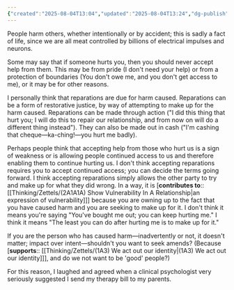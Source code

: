 ```yaml
---
{"created":"2025-08-04T13:04","updated":"2025-08-04T13:24","dg-publish":true,"dg-path":"Zettels/(15) Reparations are not charity and can be cashed.md","permalink":"/zettels/15-reparations-are-not-charity-and-can-be-cashed/","dgPassFrontmatter":true,"noteIcon":"1"}
---
```


People harm others, whether intentionally or by accident; this is sadly a fact of life, since we are all meat controlled by billions of electrical impulses and neurons. 

Some may say that if someone hurts you, then you should never accept help from them. This may be from pride (I don't need your help) or from a protection of boundaries (You don't owe me, and you don't get access to me), or it may be for other reasons. 

I personally think that reparations are due for harm caused. Reparations can be a form of restorative justice, by way of attempting to make up for the harm caused. Reparations can be made through action ("I did this thing that hurt you; I will do this to repair our relationship, and from now on will do a different thing instead"). They can also be made out in cash ("I'm cashing that cheque—ka-ching!—you hurt me badly). 

Perhaps people think that accepting help from those who hurt us is a sign of weakness or is allowing people continued access to us and therefore enabling them to continue hurting us. I don't think accepting reparations requires you to accept continued access; you can decide the terms going forward. I think accepting reparations simply allows the other party to try and make up for what they did wrong. In a way, it is [**contributes to**:: [[Thinking/Zettels/(2A1A1A) Show Vulnerability In A Relationship\|an expression of vulnerability]]] because you are owning up to the fact that you have caused harm and you are seeking to make up for it. I don't think it means you're saying "You've bought me out; you can keep hurting me." I think it means "The least you can do after hurting me is to make up for it."

If you are the person who has caused harm—inadvertently or not, it doesn't matter; impact over intent—shouldn't you want to seek amends? (Because [**supports**:: [[Thinking/Zettels/(1A3) We act out our identity\|(1A3) We act out our identity]]], and do we not want to be 'good' people?)

For this reason, I laughed and agreed when a clinical psychologist very seriously suggested I send my therapy bill to my parents. 
